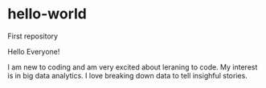 # hello-world
First repository

Hello Everyone!

I am new to coding and am very excited about leraning to code.
My interest is in big data analytics.
I love breaking down data to tell insighful stories.

